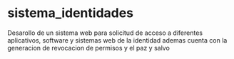 # sistema_identidades
Desarollo de un sistema web para solicitud de acceso a diferentes aplicativos, software y sistemas web de la identidad ademas cuenta con la generacion de revocacion de permisos y el paz y salvo


